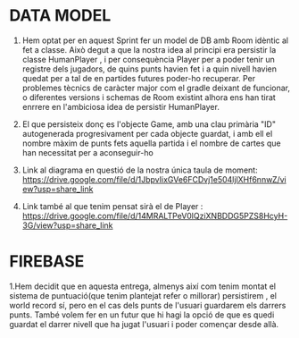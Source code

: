 # DATA MODEL

1. Hem optat per en aquest Sprint fer un model de DB amb Room idèntic al fet a classe. Això degut a que la nostra idea al principi era persistir la classe 
HumanPlayer , i per consequència Player per a poder tenir un registre dels jugadors, de quins punts havien fet i a quin nivell havien quedat per a tal de 
en partides futures poder-ho recuperar. Per problemes tècnics de caràcter major com el gradle deixant de funcionar, o diferentes versions i schemas de Room
existint alhora ens han tirat enrrere en l'ambiciosa idea de persistir HumanPlayer.

2. El que persisteix donç es l'objecte Game, amb una clau primària "ID" autogenerada progresivament per cada objecte guardat, i amb ell el nombre màxim de 
punts fets aquella partida i el nombre de cartes que han necessitat per a aconseguir-ho

3. Link al diagrama en questió de la nostra única taula de moment: https://drive.google.com/file/d/1JbpvIixGVe6FCDvj1e504ljlXHf6nnwZ/view?usp=share_link

4. Link també al que tenim pensat sirà el de Player : https://drive.google.com/file/d/14MRALTPeV0lQziXNBDDG5PZS8HcyH-3G/view?usp=share_link


# FIREBASE

1.Hem decidit que en aquesta entrega, almenys així com tenim montat el sistema de puntuació(que tenim plantejat refer o millorar) persistirem , el world record sí, pero en el cas dels punts de l'usuari guardarem els darrers punts. També volem fer en un futur que hi hagi la opció de que es quedi guardat el darrer nivell que ha jugat l'usuari i poder començar desde allà.
